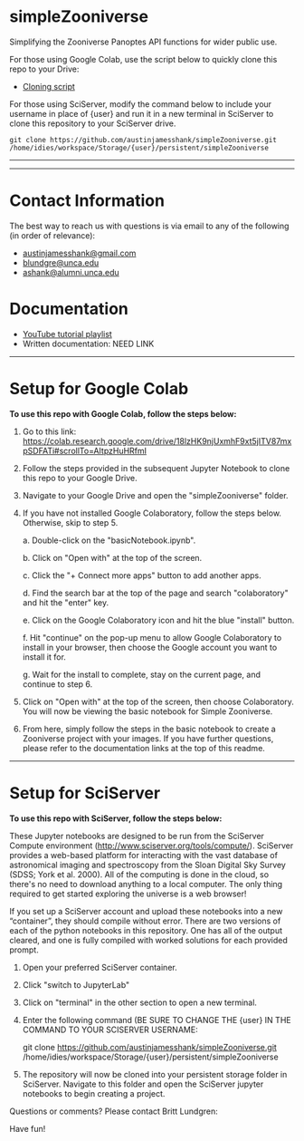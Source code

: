 # simpleZooniverse

Simplifying the Zooniverse Panoptes API functions for wider public use.

For those using Google Colab, use the script below to quickly clone this repo to your Drive:

- [Cloning script](https://colab.research.google.com/drive/18lzHK9njUxmhF9xt5jITV87mxpSDFATi#scrollTo=AItpzHuHRfmI)

For those using SciServer, modify the command below to include your username in place of {user} and run it in a new terminal in SciServer to clone this repository to your SciServer drive.

    git clone https://github.com/austinjamesshank/simpleZooniverse.git /home/idies/workspace/Storage/{user}/persistent/simpleZooniverse

---

---

# Contact Information

The best way to reach us with questions is via email to any of the following (in order of relevance):

- austinjamesshank@gmail.com
- blundgre@unca.edu
- ashank@alumni.unca.edu

# Documentation 

- [YouTube tutorial playlist](https://youtube.com/playlist?list=PL6W2skmjHTC4heOIfVFbtEYI-kZi7w5nB)
- Written documentation: NEED LINK

---

# Setup for Google Colab

**To use this repo with Google Colab, follow the steps below:**
1. Go to this link: https://colab.research.google.com/drive/18lzHK9njUxmhF9xt5jITV87mxpSDFATi#scrollTo=AItpzHuHRfmI
2. Follow the steps provided in the subsequent Jupyter Notebook to clone this repo to your Google Drive.
3. Navigate to your Google Drive and open the "simpleZooniverse" folder.
4. If you have not installed Google Colaboratory, follow the steps below. Otherwise, skip to step 5.

    a. Double-click on the "basicNotebook.ipynb".
    
    b. Click on "Open with" at the top of the screen.
    
    c. Click the "+ Connect more apps" button to add another apps.
    
    d. Find the search bar at the top of the page and search "colaboratory" and hit the "enter" key.
    
    e. Click on the Google Colaboratory icon and hit the blue "install" button. 
    
    f. Hit "continue" on the pop-up menu to allow Google Colaboratory to install in your browser, then choose the Google account you want to install it for.
    
    g. Wait for the install to complete, stay on the current page, and continue to step 6.
    
5. Click on "Open with" at the top of the screen, then choose Colaboratory. You will now be viewing the basic notebook for Simple Zooniverse. 
6. From here, simply follow the steps in the basic notebook to create a Zooniverse project with your images. If you have further questions, please refer to the documentation links at the top of this readme.

---

# Setup for SciServer

**To use this repo with SciServer, follow the steps below:**

These Jupyter notebooks are designed to be run from the SciServer Compute environment (http://www.sciserver.org/tools/compute/). SciServer provides a web-based platform for interacting with the vast database of astronomical imaging and spectroscopy from the Sloan Digital Sky Survey (SDSS; York et al. 2000). All of the computing is done in the cloud, so there's no need to download anything to a local computer. The only thing required to get started exploring the universe is a web browser!

If you set up a SciServer account and upload these notebooks into a new “container”, they should compile without error. There are two versions of each of the python notebooks in this repository. One has all of the output cleared, and one is fully compiled with worked solutions for each provided prompt.

1. Open your preferred SciServer container.
2. Click "switch to JupyterLab"
3. Click on "terminal" in the other section to open a new terminal.
4. Enter the following command (BE SURE TO CHANGE THE {user} IN THE COMMAND TO YOUR SCISERVER USERNAME: 
    
    git clone https://github.com/austinjamesshank/simpleZooniverse.git /home/idies/workspace/Storage/{user}/persistent/simpleZooniverse
    
5. The repository will now be cloned into your persistent storage folder in SciServer. Navigate to this folder and open the SciServer jupyter notebooks to begin creating a project.

Questions or comments? Please contact Britt Lundgren:

Have fun!
